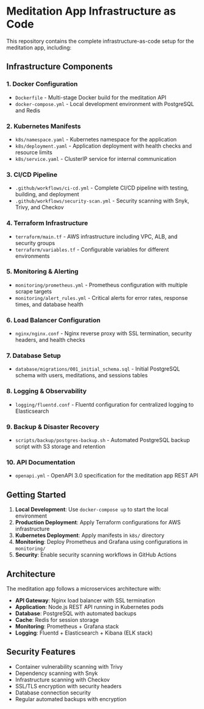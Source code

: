 # Meditation App Infrastructure as Code

This repository contains the complete infrastructure-as-code setup for the meditation app, including:

## Infrastructure Components

### 1. Docker Configuration
- `Dockerfile` - Multi-stage Docker build for the meditation API
- `docker-compose.yml` - Local development environment with PostgreSQL and Redis

### 2. Kubernetes Manifests
- `k8s/namespace.yaml` - Kubernetes namespace for the application
- `k8s/deployment.yaml` - Application deployment with health checks and resource limits  
- `k8s/service.yaml` - ClusterIP service for internal communication

### 3. CI/CD Pipeline
- `.github/workflows/ci-cd.yml` - Complete CI/CD pipeline with testing, building, and deployment
- `.github/workflows/security-scan.yml` - Security scanning with Snyk, Trivy, and Checkov

### 4. Terraform Infrastructure
- `terraform/main.tf` - AWS infrastructure including VPC, ALB, and security groups
- `terraform/variables.tf` - Configurable variables for different environments

### 5. Monitoring & Alerting
- `monitoring/prometheus.yml` - Prometheus configuration with multiple scrape targets
- `monitoring/alert_rules.yml` - Critical alerts for error rates, response times, and database health

### 6. Load Balancer Configuration
- `nginx/nginx.conf` - Nginx reverse proxy with SSL termination, security headers, and health checks

### 7. Database Setup
- `database/migrations/001_initial_schema.sql` - Initial PostgreSQL schema with users, meditations, and sessions tables

### 8. Logging & Observability  
- `logging/fluentd.conf` - Fluentd configuration for centralized logging to Elasticsearch

### 9. Backup & Disaster Recovery
- `scripts/backup/postgres-backup.sh` - Automated PostgreSQL backup script with S3 storage and retention

### 10. API Documentation
- `openapi.yml` - OpenAPI 3.0 specification for the meditation app REST API

## Getting Started

1. **Local Development**: Use `docker-compose up` to start the local environment
2. **Production Deployment**: Apply Terraform configurations for AWS infrastructure
3. **Kubernetes Deployment**: Apply manifests in `k8s/` directory  
4. **Monitoring**: Deploy Prometheus and Grafana using configurations in `monitoring/`
5. **Security**: Enable security scanning workflows in GitHub Actions

## Architecture

The meditation app follows a microservices architecture with:
- **API Gateway**: Nginx load balancer with SSL termination
- **Application**: Node.js REST API running in Kubernetes pods  
- **Database**: PostgreSQL with automated backups
- **Cache**: Redis for session storage
- **Monitoring**: Prometheus + Grafana stack
- **Logging**: Fluentd + Elasticsearch + Kibana (ELK stack)

## Security Features

- Container vulnerability scanning with Trivy
- Dependency scanning with Snyk  
- Infrastructure scanning with Checkov
- SSL/TLS encryption with security headers
- Database connection security
- Regular automated backups with encryption